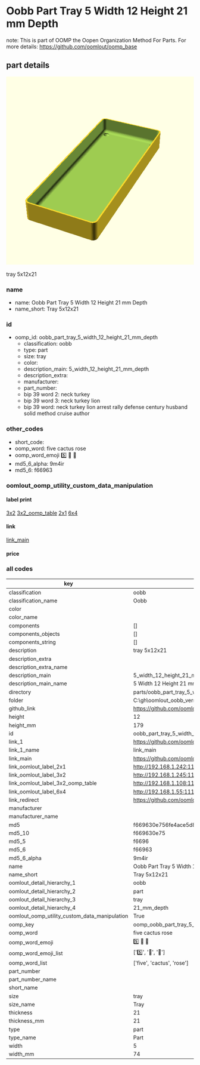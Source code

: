 # Oobb Part Tray 5 Width 12 Height 21 mm Depth  

note: This is part of OOMP the Oopen Organization Method For Parts. For more details: https://github.com/oomlout/oomp_base

##  part details
  

[![](3dpr.png)](3dpr.png)

tray 5x12x21



### name
* name: Oobb Part Tray 5 Width 12 Height 21 mm Depth
* name_short: Tray 5x12x21 
### id
* oomp_id: oobb_part_tray_5_width_12_height_21_mm_depth
  * classification: oobb
  * type: part
  * size: tray
  * color: 
  * description_main: 5_width_12_height_21_mm_depth
  * description_extra: 
  * manufacturer: 
  * part_number: 
  * bip 39 word 2: neck turkey
  * bip 39 word 3: neck turkey lion
  * bip 39 word: neck turkey lion arrest rally defense century husband solid method cruise author

### other_codes
* short_code: 
* oomp_word: five cactus rose
* oomp_word_emoji :five: :cactus: :rose:
* md5_6_alpha: 9m4ir
* md5_6: f66963






### oomlout_oomp_utility_custom_data_manipulation
#### label print
[3x2](http://192.168.1.245:1112/?label=oomp%209m4ir)
[3x2_oomp_table](http://192.168.1.108:1112/?label=oomp%209m4ir)
[2x1](http://192.168.1.242:1112/?label=oomp%209m4ir)
[6x4](http://192.168.1.55:1112/?label=oomp%209m4ir)    

#### link

[link_main](https://github.com/oomlout/oomlout_oobb_version_4_generated_parts/tree/main/navigation_oomp/oobb/part/tray/5_width_12_height_21_mm_depth/part)                              

#### price







### all codes 
| key | value |  
| --- | --- |  
| classification | oobb |  
| classification_name | Oobb |  
| color |  |  
| color_name |  |  
| components | [] |  
| components_objects | [] |  
| components_string | [] |  
| description | tray 5x12x21 |  
| description_extra |  |  
| description_extra_name |  |  
| description_main | 5_width_12_height_21_mm_depth |  
| description_main_name | 5 Width 12 Height 21 mm Depth |  
| directory | parts/oobb_part_tray_5_width_12_height_21_mm_depth |  
| folder | C:\gh\oomlout_oobb_version_4_generated_parts\parts\oobb_part_tray_5_width_12_height_21_mm_depth |  
| github_link | https://github.com/oomlout/oomlout_oomp_part_src/tree/main/parts/oobb_part_tray_5_width_12_height_21_mm_depth |  
| height | 12 |  
| height_mm | 179 |  
| id | oobb_part_tray_5_width_12_height_21_mm_depth |  
| link_1 | https://github.com/oomlout/oomlout_oobb_version_4_generated_parts/tree/main/navigation_oomp/oobb/part/tray/5_width_12_height_21_mm_depth/part |  
| link_1_name | link_main |  
| link_main | https://github.com/oomlout/oomlout_oobb_version_4_generated_parts/tree/main/navigation_oomp/oobb/part/tray/5_width_12_height_21_mm_depth/part |  
| link_oomlout_label_2x1 | http://192.168.1.242:1112/?label=oomp%209m4ir |  
| link_oomlout_label_3x2 | http://192.168.1.245:1112/?label=oomp%209m4ir |  
| link_oomlout_label_3x2_oomp_table | http://192.168.1.108:1112/?label=oomp%209m4ir |  
| link_oomlout_label_6x4 | http://192.168.1.55:1112/?label=oomp%209m4ir |  
| link_redirect | https://github.com/oomlout/oomlout_oobb_version_4_generated_parts/tree/main/parts/oobb_tray_05_12_21 |  
| manufacturer |  |  
| manufacturer_name |  |  
| md5 | f669630e756fe4ace5d8a0c7047aac9d |  
| md5_10 | f669630e75 |  
| md5_5 | f6696 |  
| md5_6 | f66963 |  
| md5_6_alpha | 9m4ir |  
| name | Oobb Part Tray 5 Width 12 Height 21 mm Depth |  
| name_short | Tray 5x12x21  |  
| oomlout_detail_hierarchy_1 | oobb |  
| oomlout_detail_hierarchy_2 | part |  
| oomlout_detail_hierarchy_3 | tray |  
| oomlout_detail_hierarchy_4 | 21_mm_depth |  
| oomlout_oomp_utility_custom_data_manipulation | True |  
| oomp_key | oomp_oobb_part_tray_5_width_12_height_21_mm_depth |  
| oomp_word | five cactus rose |  
| oomp_word_emoji | :five: :cactus: :rose: |  
| oomp_word_emoji_list | [':five:', ':cactus:', ':rose:'] |  
| oomp_word_list | ['five', 'cactus', 'rose'] |  
| part_number |  |  
| part_number_name |  |  
| short_name |  |  
| size | tray |  
| size_name | Tray |  
| thickness | 21 |  
| thickness_mm | 21 |  
| type | part |  
| type_name | Part |  
| width | 5 |  
| width_mm | 74 |  
